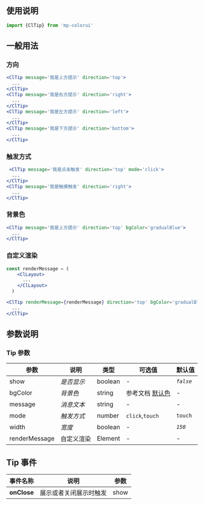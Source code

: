 ## 使用说明

```jsx
import {ClTip} from 'mp-colorui'
```

## 一般用法

### 方向

```jsx
<ClTip message='我是上方提示' direction='top'>
  ...
</ClTip>
<ClTip message='我是右方提示' direction='right'>
  ...
</ClTip>
<ClTip message='我是左方提示' direction='left'>
  ...
</ClTip>
<ClTip message='我是下方提示' direction='bottom'>
  ...
</ClTip>
```

### 触发方式

```jsx
 <ClTip message='我是点击触发' direction='top' mode='click'>
  ...
</ClTip>
<ClTip message='我是触摸触发' direction='right'>
  ...
</ClTip>
```



### 背景色

```jsx
<ClTip message='我是上方提示' direction='top' bgColor='gradualBlue'>
  ...
</ClTip>
```



### 自定义渲染

```jsx
const renderMessage = (
    <ClLayout>
      ...
    </ClLayout>
  )

<ClTip renderMessage={renderMessage} direction='top' bgColor='gradualBlue' mode='click' width={350}>
  ...
</ClTip>
```





## 参数说明

### Tip 参数

| 参数          | 说明       | 类型    | 可选值                         | 默认值    |
| ------------- | ---------- | ------- | ------------------------------ | --------- |
| show          | *是否显示* | boolean | -                              | *`false`* |
| bgColor       | *背景色*   | string  | 参考文档 [默认色](/home/color) | -         |
| message       | *消息文本* | string  | -                              | -         |
| mode          | *触发方式* | number  | `click`,`touch`                | `touch`   |
| width         | *宽度*     | boolean | -                              | *`150`*   |
| renderMessage | 自定义渲染 | Element | -                              | -         |



## Tip 事件

| 事件名称    | 说明                   | 参数 |
| ----------- | ---------------------- | ---- |
| **onClose** | 展示或者关闭展示时触发 | show |

<FloatPhone url="https://yinliangdream.github.io/mp-colorui-h5-demo/#/pages/components/tip/index" />
